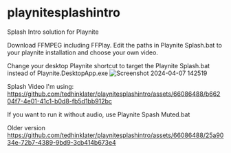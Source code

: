 # playnitesplashintro
Splash Intro solution for Playnite

Download FFMPEG including FFPlay. Edit the paths in Playnite Splash.bat to your playnite installation and choose your own video. 

Change your desktop Playnite shortcut to target the Playnite Splash.bat instead of Playnite.DesktopApp.exe
![Screenshot 2024-04-07 142519](https://github.com/tedhinklater/playnitesplashintro/assets/66086488/ef489d7d-4d65-4fc1-bb18-02ecf00bdc3b)

Splash Video I'm using: 
https://github.com/tedhinklater/playnitesplashintro/assets/66086488/b66204f7-4e01-41c1-b0d8-fb5d1bb912bc

If you want to run it without audio, use Playnite Spash Muted.bat

Older version 
https://github.com/tedhinklater/playnitesplashintro/assets/66086488/25a9034e-72b7-4389-9bd9-3cb414b673e4


